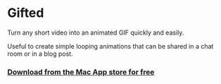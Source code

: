 # Gifted

Turn any short video into an animated GIF quickly and easily.

Useful to create simple looping animations that can be shared in a chat room or in a blog post.

### [Download from the Mac App store for free](https://itunes.apple.com/us/app/gifted/id771955779)
